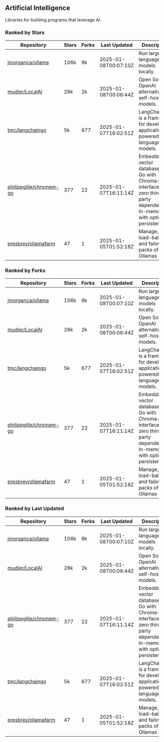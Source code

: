 ## Artificial Intelligence

Libraries for building programs that leverage AI.

### Ranked by Stars

| Repository | Stars | Forks | Last Updated | Description | 
|------------|-------|-------|--------------|-------------|
| [jmorganca/ollama](https://github.com/jmorganca/ollama) | 106k | 9k | 2025-01-08T00:07:10Z |  Run large language models locally. |
| [mudler/LocalAI](https://github.com/mudler/LocalAI) | 28k | 2k | 2025-01-08T00:06:44Z |  Open Source OpenAI alternative, self-host AI models. |
| [tmc/langchaingo](https://github.com/tmc/langchaingo) | 5k | 677 | 2025-01-07T16:02:51Z |  LangChainGo is a framework for developing applications powered by language models. |
| [philippgille/chromem-go](https://github.com/philippgille/chromem-go) | 377 | 22 | 2025-01-07T16:11:14Z |  Embeddable vector database for Go with Chroma-like interface and zero third-party dependencies. In-memory with optional persistence. |
| [presbrey/ollamafarm](https://github.com/presbrey/ollamafarm) | 47 | 1 | 2025-01-05T01:52:18Z |  Manage, load-balance, and failover packs of Ollamas |

### Ranked by Forks

| Repository | Stars | Forks | Last Updated | Description | 
|------------|-------|-------|--------------|-------------|
| [jmorganca/ollama](https://github.com/jmorganca/ollama) | 106k | 9k | 2025-01-08T00:07:10Z |  Run large language models locally. |
| [mudler/LocalAI](https://github.com/mudler/LocalAI) | 28k | 2k | 2025-01-08T00:06:44Z |  Open Source OpenAI alternative, self-host AI models. |
| [tmc/langchaingo](https://github.com/tmc/langchaingo) | 5k | 677 | 2025-01-07T16:02:51Z |  LangChainGo is a framework for developing applications powered by language models. |
| [philippgille/chromem-go](https://github.com/philippgille/chromem-go) | 377 | 22 | 2025-01-07T16:11:14Z |  Embeddable vector database for Go with Chroma-like interface and zero third-party dependencies. In-memory with optional persistence. |
| [presbrey/ollamafarm](https://github.com/presbrey/ollamafarm) | 47 | 1 | 2025-01-05T01:52:18Z |  Manage, load-balance, and failover packs of Ollamas |

### Ranked by Last Updated

| Repository | Stars | Forks | Last Updated | Description | 
|------------|-------|-------|--------------|-------------|
| [jmorganca/ollama](https://github.com/jmorganca/ollama) | 106k | 9k | 2025-01-08T00:07:10Z |  Run large language models locally. |
| [mudler/LocalAI](https://github.com/mudler/LocalAI) | 28k | 2k | 2025-01-08T00:06:44Z |  Open Source OpenAI alternative, self-host AI models. |
| [philippgille/chromem-go](https://github.com/philippgille/chromem-go) | 377 | 22 | 2025-01-07T16:11:14Z |  Embeddable vector database for Go with Chroma-like interface and zero third-party dependencies. In-memory with optional persistence. |
| [tmc/langchaingo](https://github.com/tmc/langchaingo) | 5k | 677 | 2025-01-07T16:02:51Z |  LangChainGo is a framework for developing applications powered by language models. |
| [presbrey/ollamafarm](https://github.com/presbrey/ollamafarm) | 47 | 1 | 2025-01-05T01:52:18Z |  Manage, load-balance, and failover packs of Ollamas |

